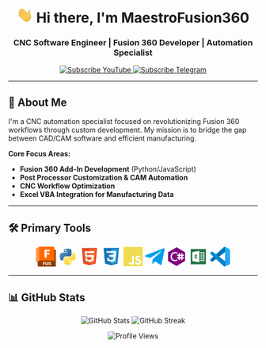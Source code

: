 <h1 align="center">
  <img src="assets/hi_icon.gif" height="32"/>
  Hi there, I'm MaestroFusion360
</h1>

<h3 align="center">
  CNC Software Engineer | Fusion 360 Developer | Automation Specialist
</h3>

<p align="center">
  <a href="https://www.youtube.com/@MaestroFusion360?sub_confirmation=1">
    <img src="https://img.shields.io/badge/Subscribe-YouTube-red?logo=youtube" alt="Subscribe YouTube" />
  </a>
  <a href="https://t.me/autofusion360">
    <img src="https://img.shields.io/badge/Subscribe-Telegram-blue?logo=telegram" alt="Subscribe Telegram" />
  </a>
</p>

---

## 🚀 About Me

I'm a CNC automation specialist focused on revolutionizing Fusion 360 workflows through custom development. My mission is to bridge the gap between CAD/CAM software and efficient manufacturing.

**Core Focus Areas:**
- **Fusion 360 Add-In Development** (Python/JavaScript)
- **Post Processor Customization & CAM Automation**
- **CNC Workflow Optimization**
- **Excel VBA Integration for Manufacturing Data**

---

## 🛠️ Primary Tools

<p align="center">
  <img src="assets/fusion_icon.svg" width="40" height="40" alt="Fusion 360" title="Fusion 360 API"/>
  <img src="assets/python_icon.svg" width="40" height="40" alt="Python" title="Python"/>
  <img src="assets/html_icon.svg" width="40" height="40" alt="HTML5" title="HTML5"/>
  <img src="assets/css_icon.svg" width="40" height="40" alt="CSS3" title="CSS3"/>
  <img src="assets/javascript_icon.svg" width="40" height="40" alt="JavaScript" title="JavaScript"/>
  <img src="assets/telegram_icon.svg" width="40" height="40" alt="aiogram" title="Aiogram"/>
  <img src="assets/c_sharp_icon.svg" width="40" height="40" alt="C#" title="C#"/>
  <img src="assets/excel_icon.svg" width="40" height="40" alt="Excel VBA" title="Excel VBA"/>
  <img src="assets/vscode_icon.svg" width="40" height="40" alt="VS Code" title="VS Code"/>
</p>

---

## 📊 GitHub Stats

<p align="center">
  <img src="https://github-readme-stats.vercel.app/api?username=MaestroFusion360&show_icons=true&theme=dark" alt="GitHub Stats"/>
  <img src="https://github-readme-streak-stats.herokuapp.com/?user=MaestroFusion360&theme=dark" alt="GitHub Streak"/>
</p>

<p align="center">
  <img src="https://komarev.com/ghpvc/?username=MaestroFusion360&color=blue&style=flat-square&label=PROFILE+VIEWS" alt="Profile Views"/>
</p>